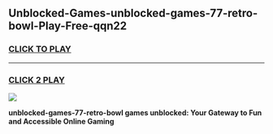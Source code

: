 
## Unblocked-Games-unblocked-games-77-retro-bowl-Play-Free-qqn22
<h3>
<a href="https://premium76.site?title=unblocked-games-77-retro-bowl&ref=23A">CLICK TO PLAY</a></h3>
<hr>

<h3>
<a href="https://premium76.site?title=unblocked-games-77-retro-bowl&ref=23A">CLICK 2 PLAY</a>
  
</h3>

<a href="https://premium76.site?title=unblocked-games-77-retro-bowl&ref=23A"><img src="https://clearcache.store/games.png"></a>


**unblocked-games-77-retro-bowl games unblocked: Your Gateway to Fun and Accessible Online Gaming**

